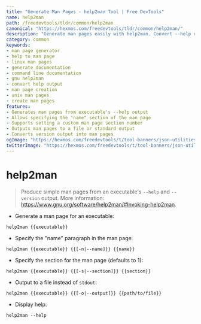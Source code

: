 ```yaml
---
title: "Generate Man Pages - help2man Tool | Free DevTools"
name: help2man
path: /freedevtools/tldr/common/help2man
canonical: "https://hexmos.com/freedevtools/tldr/common/help2man/"
description: "Generate man pages easily with help2man. Convert --help output to manual pages. Free online tool, no registration required."
category: common
keywords:
- man page generator
- help to man page
- linux man pages
- generate documentation
- command line documentation
- gnu help2man
- convert help output
- man page creation
- unix man pages
- create man pages
features:
- Generates man pages from executable's --help output
- Allows specifying the "name" section of the man page
- Supports setting a custom man page section number
- Outputs man pages to a file or standard output
- Converts version output into man pages
ogImage: "https://hexmos.com/freedevtools/t/tool-banners/json-utilities-banner.png"
twitterImage: "https://hexmos.com/freedevtools/t/tool-banners/json-utilities-banner.png"
---
```


# help2man

> Produce simple man pages from an executable's `--help` and `--version` output.
> More information: <https://www.gnu.org/software/help2man/#Invoking-help2man>.

- Generate a man page for an executable:

`help2man {{executable}}`

- Specify the "name" paragraph in the man page:

`help2man {{executable}} {{[-n|--name]}} {{name}}`

- Specify the section for the man page (defaults to 1):

`help2man {{executable}} {{[-s|--section]}} {{section}}`

- Output to a file instead of `stdout`:

`help2man {{executable}} {{[-o|--output]}} {{path/to/file}}`

- Display help:

`help2man --help`
